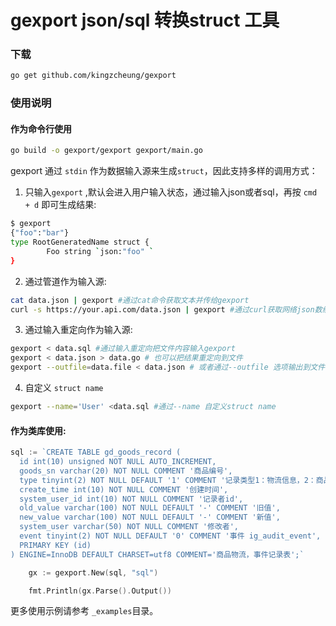 #  gexport json/sql 转换struct 工具

### 下载

```bash
go get github.com/kingzcheung/gexport
```

### 使用说明

#### 作为命令行使用

```bash
go build -o gexport/gexport gexport/main.go
```

gexport 通过 `stdin` 作为数据输入源来生成`struct`，因此支持多样的调用方式：

1. 只输入`gexport` ,默认会进入用户输入状态，通过输入json或者sql，再按 `cmd + d` 即可生成结果:

```bash
$ gexport 
{"foo":"bar"}
type RootGeneratedName struct {
        Foo string `json:"foo" `
}

```

2. 通过管道作为输入源:

```bash
cat data.json | gexport #通过cat命令获取文本并传给gexport
curl -s https://your.api.com/data.json | gexport #通过curl获取网络json数组并传给gexport
```

3. 通过输入重定向作为输入源:

```bash
gexport < data.sql #通过输入重定向把文件内容输入gexport
gexport < data.json > data.go # 也可以把结果重定向到文件
gexport --outfile=data.file < data.json # 或者通过--outfile 选项输出到文件
```

4. 自定义 `struct name`

```bash
gexport --name='User' <data.sql #通过--name 自定义struct name
```



#### 作为类库使用:

```go
sql := `CREATE TABLE gd_goods_record (
  id int(10) unsigned NOT NULL AUTO_INCREMENT,
  goods_sn varchar(20) NOT NULL COMMENT '商品编号',
  type tinyint(2) NOT NULL DEFAULT '1' COMMENT '记录类型1：物流信息，2：商品事件',
  create_time int(10) NOT NULL COMMENT '创建时间',
  system_user_id int(10) NOT NULL COMMENT '记录者id',
  old_value varchar(100) NOT NULL DEFAULT '-' COMMENT '旧值',
  new_value varchar(100) NOT NULL DEFAULT '-' COMMENT '新值',
  system_user varchar(50) NOT NULL COMMENT '修改者',
  event tinyint(2) NOT NULL DEFAULT '0' COMMENT '事件 ig_audit_event',
  PRIMARY KEY (id)
) ENGINE=InnoDB DEFAULT CHARSET=utf8 COMMENT='商品物流，事件记录表';`

	gx := gexport.New(sql, "sql")

	fmt.Println(gx.Parse().Output())
```

更多使用示例请参考 `_examples`目录。

